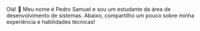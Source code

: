 Olá! 👋 Meu nome é Pedro Samuel e sou um estudante da área de desenvolvimento de sistemas. Abaixo, compartilho um pouco sobre minha experiência e habilidades técnicas!
